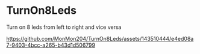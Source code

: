 # TurnOn8Leds
Turn on 8 leds from left to right and vice versa 


https://github.com/MonMon204/TurnOn8Leds/assets/143510444/e4ed08a7-9403-4bcc-a265-b43d1d506799


